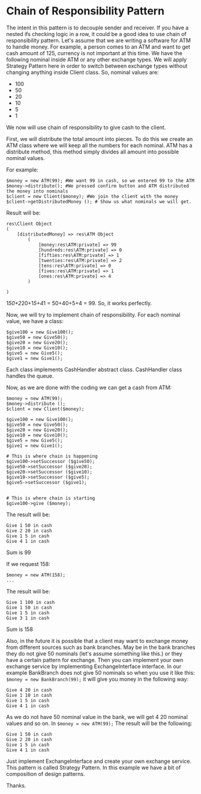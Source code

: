 # Chain of Responsibility Pattern

The intent in this pattern is to decouple sender and receiver. If you have a nested
ifs checking logic in a row, it could be a good idea to use chain of responsibility
pattern. Let's assume that we are writing a software for ATM to handle money.
For example, a person comes to an ATM and want to get cash amount of 125, currency
is not important at this time. We have the following nominal inside ATM or any other 
exchange types. We will apply Strategy Pattern here in order to switch between exchange types
without changing anything inside Client class. So, nominal values are:

- 100
- 50
- 20
- 10
- 5
- 1

We now will use chain of responsibility to give cash to the client.

First, we will distribute the total amount into pieces. To do this we create an ATM class 
where we will keep all the numbers for each nominal. ATM has a distribute method, 
this method simply divides all amount into possible nominal values. 

 For example:

    $money = new ATM(99); #We want 99 in cash, so we entered 99 to the ATM
    $money->distribute(); #We pressed confirm button and ATM distributed the money into nominals
    $client = new Client($money); #We join the client with the money
    $client->getDistributedMoney (); # Show us what nominals we will get.
Result will be:

    res\Client Object
    (
        [distributedMoney] => res\ATM Object
            (
                [money:res\ATM:private] => 99
                [hundreds:res\ATM:private] => 0
                [fifties:res\ATM:private] => 1
                [twenties:res\ATM:private] => 2
                [tens:res\ATM:private] => 0
                [fives:res\ATM:private] => 1
                [ones:res\ATM:private] => 4
            )
    
    )

1*50+2*20+1*5+4*1 = 50+40+5+4 = 99. So, it works perfectly.

Now, we will try to implement chain of responsibility. For each nominal value, we have a class:

    $give100 = new Give100();
    $give50 = new Give50();
    $give20 = new Give20();
    $give10 = new Give10();
    $give5 = new Give5();
    $give1 = new Give1();

Each class implements CashHandler abstract class. CashHandler class handles the queue.

Now, as we are done with the coding we can get a cash from ATM:

    $money = new ATM(99);
    $money->distribute ();
    $client = new Client($money);
    
    $give100 = new Give100();
    $give50 = new Give50();
    $give20 = new Give20();
    $give10 = new Give10();
    $give5 = new Give5();
    $give1 = new Give1();
    
    # This is where chain is happening
    $give100->setSuccessor ($give50);
    $give50->setSuccessor ($give20);
    $give20->setSuccessor ($give10);
    $give10->setSuccessor ($give5);
    $give5->setSuccessor ($give1);
    
    
    # This is where chain is starting
    $give100->give ($money);

The result will be:

    Give 1 50 in cash 
    Give 2 20 in cash 
    Give 1 5 in cash 
    Give 4 1 in cash

Sum is 99

If we request 158:
    
    $money = new ATM(158);
    ...

The result will be:

    Give 1 100 in cash 
    Give 1 50 in cash 
    Give 1 5 in cash 
    Give 3 1 in cash 
    
Sum is 158

Also, in the future it is possible that a client may want to exchange money from different
sources such as bank branches. May be in the bank branches they do not give 50 nominals 
(let's assume something like this.) or they have a certain pattern for exchange. Then you can
implement your own exchange service by implementing ExchangeInterface interface. In our example
BankBranch does not give 50 nominals so when you use it like this: `$money = new BankBranch(99);`
it will give you money in the following way:

    Give 4 20 in cash 
    Give 1 10 in cash 
    Give 1 5 in cash 
    Give 4 1 in cash 

As we do not have 50 nominal value in the bank, we will get 4 20 nominal values and so on.
In `$money = new ATM(99);` The result will be the following:

    Give 1 50 in cash 
    Give 2 20 in cash 
    Give 1 5 in cash 
    Give 4 1 in cash 

Just implement ExchangeInterface and create your own exchange service. This pattern is called
Strategy Pattern. In this example we have a bit of composition of design patterns.

Thanks.

